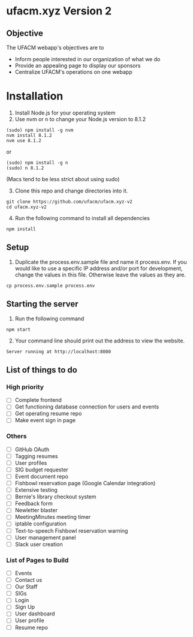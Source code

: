 # ufacm.xyz Version 2

## Objective

The UFACM webapp's objectives are to
* Inform people interested in our organization of what we do
* Provide an appealing page to display our sponsors
* Centralize UFACM's operations on one webapp

# Installation

1. Install Node.js for your operating system
2. Use nvm or n to change your Node.js version to 8.1.2

  ```
  (sudo) npm install -g nvm
  nvm install 8.1.2
  nvm use 8.1.2
  ```

  or

  ```
  (sudo) npm install -g n
  (sudo) n 8.1.2
  ```

  (Macs tend to be less strict about using sudo)

3. Clone this repo and change directories into it.
  ```
  git clone https://github.com/ufacm/ufacm.xyz-v2
  cd ufacm.xyz-v2
  ```
4. Run the following command to install all dependencies
  ```
  npm install
  ```

## Setup
1. Duplicate the process.env.sample file and name it process.env. If you would like to use a specific IP address and/or port for development, change the values in this file. Otherwise leave the values as they are.
  ```
  cp process.env.sample process.env
  ```

## Starting the server
1. Run the following command
  ```
  npm start
  ```
2. Your command line should print out the address to view the website.
  ```
  Server running at http://localhost:8080
  ```

## List of things to do

### High priority

- [ ] Complete frontend
- [ ] Get functioning database connection for users and events
- [ ] Get operating resume repo
- [ ] Make event sign in page

### Others

- [ ] GitHub OAuth
- [ ] Tagging resumes
- [ ] User profiles
- [ ] SIG budget requester
- [ ] Event document repo
- [ ] Fishbowl reservation page (Google Calendar integration)
- [ ] Extensive testing
- [ ] Bernie's library checkout system
- [ ] Feedback form
- [ ] Newletter blaster
- [ ] MeetingMinutes meeting timer
- [ ] iptable configuration
- [ ] Text-to-speech Fishbowl reservation warning
- [ ] User management panel
- [ ] Slack user creation

### List of Pages to Build

- [ ] Events
- [ ] Contact us
- [ ] Our Staff
- [ ] SIGs
- [ ] Login
- [ ] Sign Up
- [ ] User dashboard
- [ ] User profile
- [ ] Resume repo
